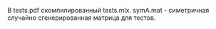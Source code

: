 В tests.pdf скомпилированный tests.mlx.
symA.mat - симетричная случайно сгенерированная матрица для тестов.
